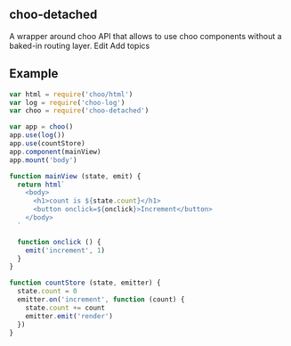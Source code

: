 ## choo-detached
A wrapper around choo API that allows to use choo components without a baked-in routing layer. Edit
Add topics

## Example

```javascript
var html = require('choo/html')
var log = require('choo-log')
var choo = require('choo-detached')

var app = choo()
app.use(log())
app.use(countStore)
app.component(mainView)
app.mount('body')

function mainView (state, emit) {
  return html`
    <body>
      <h1>count is ${state.count}</h1>
      <button onclick=${onclick}>Increment</button>
    </body>
  `

  function onclick () {
    emit('increment', 1)
  }
}

function countStore (state, emitter) {
  state.count = 0
  emitter.on('increment', function (count) {
    state.count += count
    emitter.emit('render')
  })
}
```
